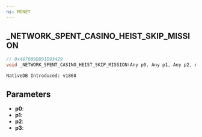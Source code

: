```yaml
---
ns: MONEY
---
```

## _NETWORK_SPENT_CASINO_HEIST_SKIP_MISSION

```c
// 0x487009DD91D93429
void _NETWORK_SPENT_CASINO_HEIST_SKIP_MISSION(Any p0, Any p1, Any p2, Any p3);
```

```
NativeDB Introduced: v1868
```

## Parameters
* **p0**:
* **p1**:
* **p2**:
* **p3**:
